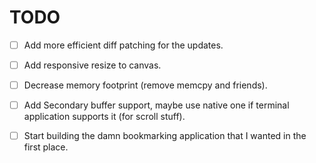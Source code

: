 # TODO

- [ ] Add more efficient diff patching for the updates.
- [ ] Add responsive resize to canvas.
- [ ] Decrease memory footprint (remove memcpy and friends).
- [ ] Add Secondary buffer support, maybe use native one if terminal application supports it (for scroll stuff).
- [ ] Start building the damn bookmarking application that I wanted in the first place.

